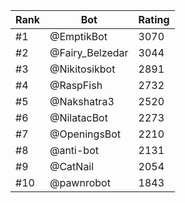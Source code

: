 Rank|Bot|Rating
---|---|---
#1|@EmptikBot|3070
#2|@Fairy_Belzedar|3044
#3|@Nikitosikbot|2891
#4|@RaspFish|2732
#5|@Nakshatra3|2520
#6|@NilatacBot|2273
#7|@OpeningsBot|2210
#8|@anti-bot|2131
#9|@CatNail|2054
#10|@pawnrobot|1843
